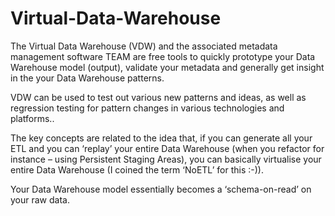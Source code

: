 # Virtual-Data-Warehouse

The Virtual Data Warehouse (VDW) and the associated metadata management software TEAM are free tools to quickly prototype your Data Warehouse model (output), validate your metadata and generally get insight in the your Data Warehouse patterns.

VDW can be used to test out various new patterns and ideas, as well as regression testing for pattern changes in various technologies and platforms..

The key concepts are related to the idea that, if you can generate all your ETL and you can ‘replay’ your entire Data Warehouse (when you refactor for instance – using Persistent Staging Areas), you can basically virtualise your entire Data Warehouse (I coined the term ‘NoETL’ for this :-)).

Your Data Warehouse model essentially becomes a ‘schema-on-read’ on your raw data.

